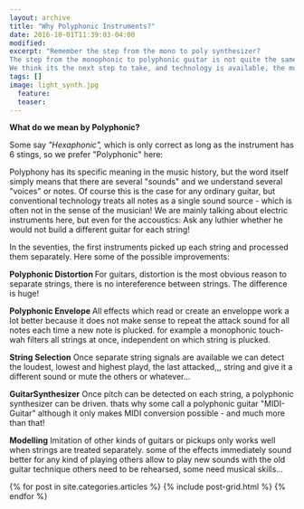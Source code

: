 ```yaml
---
layout: archive
title: "Why Polyphonic Instruments?"
date: 2016-10-01T11:39:03-04:00
modified:
excerpt: "Remember the step from the mono to poly synthesizer? 
The step from the monophonic to polyphonic guitar is not quite the same but of a similar order!
We think its the next step to take, and technology is available, the music will follow"
tags: []
image: light_synth.jpg
  feature:
  teaser:
---
```


<b>What do we mean by Polyphonic?</b>

Some say <i>"Hexaphonic", </i> which is only correct as long as the instrument has 6 stings, so we prefer "Polyphonic" here: 

Polyphony has its specific meaning in the music history, but the word itself simply means that there are several "sounds" and we understand several "voices" or notes. Of course this is the case for any ordinary guitar, but conventional technology treats all notes as a single sound source - which is often not in the sense of the musician! We are mainly talking about electric instruments here, but even for the accoustics: Ask any luthier whether he would not build a different guitar for each string!

In the seventies, the first instruments picked up each string and processed them separately. Here some of the possible improvements:

<b>Polyphonic Distortion </b>
For guitars, distortion is the most obvious reason to separate strings, there is no intereference between strings. The difference is huge!

<b>Polyphonic Envelope </b>
All effects which read or create an enveloppe work a lot better because it does not make sense to repeat the attack sound for all notes each time a new note is plucked. for example a monophonic touch-wah filters all strings at once, independent on which string is plucked.

<b>String Selection</b>
Once separate string signals are available we can detect the loudest, lowest and highest playd, the last attacked,,, string and give it a different sound or mute the others or whatever...

<b>GuitarSynthesizer</b>
Once pitch can be detected on each string, a polyphonic synthesizer can be driven. thats why some call a polyphonic guitar "MIDI-Guitar" although it only makes MIDI conversion possible - and much more than that!

<b>Modelling</b>
Imitation of other kinds of guitars or pickups only works well when strings are treated separately.
some of the effects immediately sound better for any kind of playing 
others allow to play new sounds with the old guitar technique
others need to be rehearsed, some need musical skills...


<div class="tiles">
{% for post in site.categories.articles %}
  {% include post-grid.html %}
{% endfor %}
</div><!-- /.tiles -->